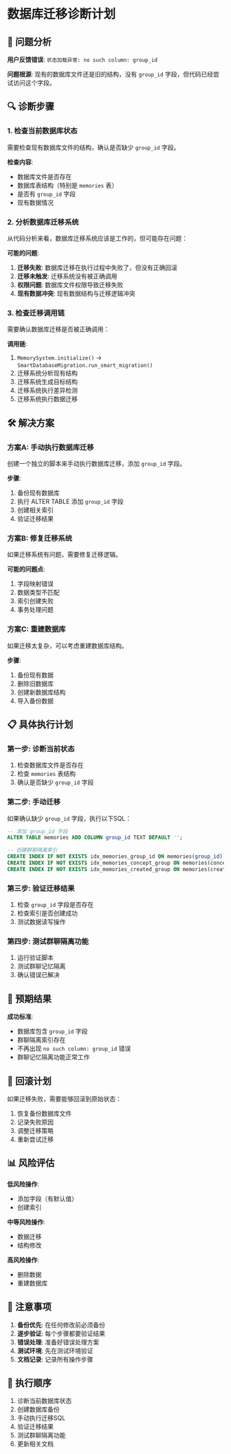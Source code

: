 # 数据库迁移诊断计划

## 🚨 问题分析

**用户反馈错误**: `状态加载异常: no such column: group_id`

**问题根源**: 现有的数据库文件还是旧的结构，没有 `group_id` 字段，但代码已经尝试访问这个字段。

## 🔍 诊断步骤

### 1. 检查当前数据库状态
需要检查现有数据库文件的结构，确认是否缺少 `group_id` 字段。

**检查内容**:
- 数据库文件是否存在
- 数据库表结构（特别是 `memories` 表）
- 是否有 `group_id` 字段
- 现有数据情况

### 2. 分析数据库迁移系统
从代码分析来看，数据库迁移系统应该是工作的，但可能存在问题：

**可能的问题**:
1. **迁移失败**: 数据库迁移在执行过程中失败了，但没有正确回滚
2. **迁移未触发**: 迁移系统没有被正确调用
3. **权限问题**: 数据库文件权限导致迁移失败
4. **现有数据冲突**: 现有数据结构与迁移逻辑冲突

### 3. 检查迁移调用链
需要确认数据库迁移是否被正确调用：

**调用链**:
1. `MemorySystem.initialize()` → `SmartDatabaseMigration.run_smart_migration()`
2. 迁移系统分析现有结构
3. 迁移系统生成目标结构
4. 迁移系统执行差异检测
5. 迁移系统执行数据迁移

## 🛠️ 解决方案

### 方案A: 手动执行数据库迁移
创建一个独立的脚本来手动执行数据库迁移，添加 `group_id` 字段。

**步骤**:
1. 备份现有数据库
2. 执行 ALTER TABLE 添加 `group_id` 字段
3. 创建相关索引
4. 验证迁移结果

### 方案B: 修复迁移系统
如果迁移系统有问题，需要修复迁移逻辑。

**可能的问题点**:
1. 字段映射错误
2. 数据类型不匹配
3. 索引创建失败
4. 事务处理问题

### 方案C: 重建数据库
如果迁移太复杂，可以考虑重建数据库结构。

**步骤**:
1. 备份现有数据
2. 删除旧数据库
3. 创建新数据库结构
4. 导入备份数据

## 📋 具体执行计划

### 第一步: 诊断当前状态
1. 检查数据库文件是否存在
2. 检查 `memories` 表结构
3. 确认是否缺少 `group_id` 字段

### 第二步: 手动迁移
如果确认缺少 `group_id` 字段，执行以下SQL：

```sql
-- 添加 group_id 字段
ALTER TABLE memories ADD COLUMN group_id TEXT DEFAULT '';

-- 创建群聊隔离索引
CREATE INDEX IF NOT EXISTS idx_memories_group_id ON memories(group_id);
CREATE INDEX IF NOT EXISTS idx_memories_concept_group ON memories(concept_id, group_id);
CREATE INDEX IF NOT EXISTS idx_memories_created_group ON memories(created_at, group_id);
```

### 第三步: 验证迁移结果
1. 检查 `group_id` 字段是否存在
2. 检查索引是否创建成功
3. 测试数据读写操作

### 第四步: 测试群聊隔离功能
1. 运行验证脚本
2. 测试群聊记忆隔离
3. 确认错误已解决

## 🎯 预期结果

**成功标准**:
- 数据库包含 `group_id` 字段
- 群聊隔离索引存在
- 不再出现 `no such column: group_id` 错误
- 群聊记忆隔离功能正常工作

## 🔄 回滚计划

如果迁移失败，需要能够回滚到原始状态：

1. 恢复备份数据库文件
2. 记录失败原因
3. 调整迁移策略
4. 重新尝试迁移

## 📊 风险评估

**低风险操作**:
- 添加字段（有默认值）
- 创建索引

**中等风险操作**:
- 数据迁移
- 结构修改

**高风险操作**:
- 删除数据
- 重建数据库

## 📝 注意事项

1. **备份优先**: 在任何修改前必须备份
2. **逐步验证**: 每个步骤都要验证结果
3. **错误处理**: 准备好错误处理方案
4. **测试环境**: 先在测试环境验证
5. **文档记录**: 记录所有操作步骤

## 🚀 执行顺序

1. 诊断当前数据库状态
2. 创建数据库备份
3. 手动执行迁移SQL
4. 验证迁移结果
5. 测试群聊隔离功能
6. 更新相关文档